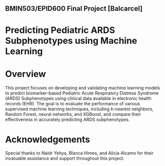 ## BMIN503/EPID600 Final Project [Balcarcel]

# Predicting Pediatric ARDS Subphenotypes using Machine Learning

# Overview
This project focuses on developing and validating machine learning models to predict biomarker-based Pediatric Acute Respiratory Distress Syndrome (ARDS) Subphenotypes using clinical data available in electronic health records (EHR). The goal is to evaluate the performance of various supervised machine learning techniques, including k-nearest neighbors, Random Forest, neural networks, and XGBoost, and compare their effectiveness in accurately predicting ARDS subphenotypes.

# Acknowledgements
Special thanks to Naidr Yehya, Blanca Himes, and Alicia Alcamo for their invaluable assistance and support throughout this project.

